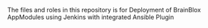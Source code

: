 The files and roles in this repository is for Deployment of BrainBlox AppModules using Jenkins with integrated Ansible Plugin
